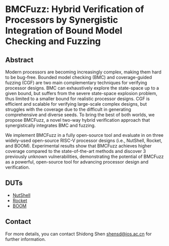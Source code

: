# BMCFuzz: Hybrid Verification of Processors by Synergistic Integration of Bound Model Checking and Fuzzing

## Abstract
Modern processors are becoming increasingly complex, making them hard to be bug-free. Bounded model checking (BMC) and coverage-guided fuzzing (CGF) are two main complementary techniques for verifying processor designs. BMC can exhaustively explore the state-space up to a given bound, but suffers from the severe state-space explosion problem, thus limited to a smaller bound for realistic processor designs. CGF is efficient and scalable for verifying large-scale complex designs, but struggles with the coverage due to the difficult in generating comprehensive and diverse seeds. To bring the best of both worlds, we propose BMCFuzz, a novel two-way hybrid verification approach that synergistically integrates BMC and fuzzing.

We implement BMCFuzz in a fully open-source tool and evaluate in on three widely-used open-source RISC-V processor designs (i.e., NutShell, Rocket, and BOOM). Experimental results show that BMCFuzz achieves higher coverage compared to the state-of-the-art methods and discover 3 previously unknown vulnerabilities, demonstrating the potential of BMCFuzz as a powerful, open-source tool for advancing processor design and verification.


## DUTs

* [NutShell](https://github.com/OSCPU/NutShell)
* [Rocket](https://github.com/chipsalliance/rocket-chip)
* [BOOM](https://github.com/riscv-boom/riscv-boom)


## Contact
For more details, you can contact Shidong Shen [shensd@ios.ac.cn](mailto:shensd@ios.ac.cn) for further information.
